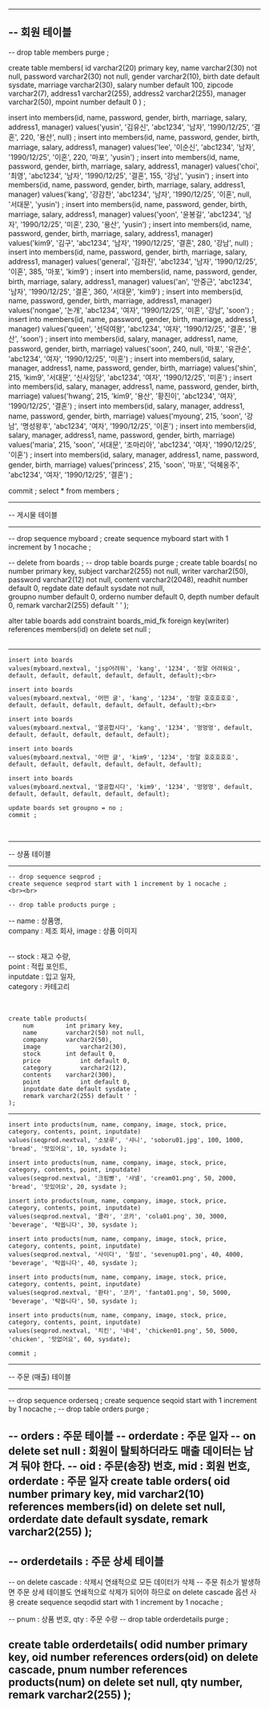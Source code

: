 -------------------------------------------------------------------------------------
-- 회원 테이블
-------------------------------------------------------------------------------------
-- drop table members purge ;

create table members(
	id varchar2(20) primary key,
	name varchar2(30) not null,
	password varchar2(30) not null,
	gender varchar2(10),
	birth date default sysdate,
	marriage varchar2(30),
	salary number default 100,
	zipcode varchar2(7),
	address1 varchar2(255),
	address2 varchar2(255),
	manager varchar2(50), 
	mpoint number default 0
) ;

insert into members(id, name, password, gender, birth, marriage, salary, address1, manager)
values('yusin', '김유신', 'abc1234', '남자', '1990/12/25', '결혼', 220, '용산', null) ;
insert into members(id, name, password, gender, birth, marriage, salary, address1, manager)
values('lee', '이순신', 'abc1234', '남자', '1990/12/25', '이혼', 220, '마포', 'yusin') ;
insert into members(id, name, password, gender, birth, marriage, salary, address1, manager)
values('choi', '최영', 'abc1234', '남자', '1990/12/25', '결혼', 155, '강남', 'yusin') ;
insert into members(id, name, password, gender, birth, marriage, salary, address1, manager)
values('kang', '강감찬', 'abc1234', '남자', '1990/12/25', '이혼', null, '서대문', 'yusin') ;
insert into members(id, name, password, gender, birth, marriage, salary, address1, manager)
values('yoon', '윤봉길', 'abc1234', '남자', '1990/12/25', '미혼', 230, '용산', 'yusin') ;
insert into members(id, name, password, gender, birth, marriage, salary, address1, manager)
values('kim9', '김구', 'abc1234', '남자', '1990/12/25', '결혼', 280, '강남', null) ;
insert into members(id, name, password, gender, birth, marriage, salary, address1, manager)
values('general', '김좌진', 'abc1234', '남자', '1990/12/25', '이혼', 385, '마포', 'kim9') ;
insert into members(id, name, password, gender, birth, marriage, salary, address1, manager)
values('an', '안중근', 'abc1234', '남자', '1990/12/25', '결혼', 360, '서대문', 'kim9') ;
insert into members(id, name, password, gender, birth, marriage, address1, manager)
values('nongae', '논개', 'abc1234', '여자', '1990/12/25', '미혼', '강남', 'soon') ;
insert into members(id, name, password, gender, birth, marriage, address1, manager)
values('queen', '선덕여왕', 'abc1234', '여자', '1990/12/25', '결혼', '용산', 'soon') ;
insert into members(id, salary, manager, address1, name, password, gender, birth, marriage)
values('soon', 240, null, '마포', '유관순', 'abc1234', '여자', '1990/12/25', '미혼') ;
insert into members(id, salary, manager, address1, name, password, gender, birth, marriage)
values('shin', 215, 'kim9', '서대문', '신사임당', 'abc1234', '여자', '1990/12/25', '미혼') ; 
insert into members(id, salary, manager, address1, name, password, gender, birth, marriage)
values('hwang', 215, 'kim9', '용산', '황진이', 'abc1234', '여자', '1990/12/25', '결혼') ; 
insert into members(id, salary, manager, address1, name, password, gender, birth, marriage)
values('myoung', 215, 'soon', '강남', '명성왕후', 'abc1234', '여자', '1990/12/25', '이혼') ; 
insert into members(id, salary, manager, address1, name, password, gender, birth, marriage)
values('maria', 215, 'soon', '서대문', '조마리아', 'abc1234', '여자', '1990/12/25', '이혼') ; 
insert into members(id, salary, manager, address1, name, password, gender, birth, marriage)
values('princess', 215, 'soon', '마포', '덕혜옹주', 'abc1234', '여자', '1990/12/25', '결혼') ;

commit ; 
select * from members ;

---

-- 게시물 테이블<br>

---

-- drop sequence myboard ;
create sequence myboard start with 1 increment by 1 nocache ;

-- delete from boards ;
-- drop table boards purge ;
create table boards(
	no number primary key,
	subject varchar2(255) not null,
	writer varchar2(50),
	password varchar2(12) not null,
	content varchar2(2048),
	readhit number default 0,
	regdate date default sysdate not null,    
	groupno number default 0,
	orderno number default 0,
	depth number default 0,
    remark varchar2(255) default ' '
);

alter table boards
add constraint boards_mid_fk
foreign key(writer) references members(id) on delete set null  ;<br><br>

---
~~~
insert into boards 
values(myboard.nextval, 'jsp어려워', 'kang', '1234', '정말 어려워요', default, default, default, default, default, default);<br>

insert into boards 
values(myboard.nextval, '어떤 글', 'kang', '1234', '정말 호호호호호', default, default, default, default, default, default);<br>

insert into boards 
values(myboard.nextval, '열공합시다', 'kang', '1234', '멍멍멍', default, default, default, default, default, default);

insert into boards 
values(myboard.nextval, '어떤 글', 'kim9', '1234', '정말 호호호호호', default, default, default, default, default, default);

insert into boards 
values(myboard.nextval, '열공합시다', 'kim9', '1234', '멍멍멍', default, default, default, default, default, default);

update boards set groupno = no ;
commit ;
~~~

<br>

---

-- 상품 테이블<br>

---

~~~
-- drop sequence seqprod ;
create sequence seqprod start with 1 increment by 1 nocache ;
<br><br>

-- drop table products purge ;
~~~

-- name : 상품명, <br>
company : 제조 회사, image : 상품 이미지<br><br> 

-- stock : 재고 수량,<br>
point : 적립 포인트, <br>
inputdate : 입고 일자, <br>
category : 카테고리<br><br><br>

~~~
create table products(
	num 		int primary key,
	name 		varchar2(50) not null,	
	company 	varchar2(50),
	image   		varchar2(30),
	stock		int default 0,
	price   		int default 0,
	category   		varchar2(12),
	contents 	varchar2(300),
	point   		int default 0,
	inputdate date default sysdate ,
    remark varchar2(255) default ' '
);

~~~

---

~~~
insert into products(num, name, company, image, stock, price, category, contents, point, inputdate)
values(seqprod.nextval, '소보루', '샤니', 'soboru01.jpg', 100, 1000, 'bread', '맛있어요', 10, sysdate );		

insert into products(num, name, company, image, stock, price, category, contents, point, inputdate)
values(seqprod.nextval, '크림빵', '샤넬', 'cream01.png', 50, 2000, 'bread', '맛있어요', 20, sysdate );		

insert into products(num, name, company, image, stock, price, category, contents, point, inputdate)
values(seqprod.nextval, '콜라', '코카', 'cola01.png', 30, 3000, 'beverage', '탁쏩니다', 30, sysdate );

insert into products(num, name, company, image, stock, price, category, contents, point, inputdate)
values(seqprod.nextval, '사이다', '칠성', 'sevenup01.png', 40, 4000, 'beverage', '탁쏩니다', 40, sysdate );

insert into products(num, name, company, image, stock, price, category, contents, point, inputdate)
values(seqprod.nextval, '환타', '코카', 'fanta01.png', 50, 5000, 'beverage', '탁쏩니다', 50, sysdate );

insert into products(num, name, company, image, stock, price, category, contents, point, inputdate)
values(seqprod.nextval, '치킨', '네네', 'chicken01.png', 50, 5000, 'chicken', '맛없어요', 60, sysdate);	

commit ; 

~~~

---

-- 주문 (매출) 테이블

---
-- drop sequence orderseq ;
create sequence seqoid start with 1 increment by 1 nocache ;
-- drop table orders purge ;

-- orders : 주문 테이블
-- orderdate : 주문 일자
-- on delete set null : 회원이 탈퇴하더라도 매출 데이터는 남겨 둬야 한다.
-- oid : 주문(송장) 번호, mid : 회원 번호, orderdate : 주문 일자
create table orders(
  oid number primary key,
  mid varchar2(10) references members(id) on delete set null,
  orderdate date default sysdate,
  remark varchar2(255)
);
-------------------------------------------------------------------------------------
-- orderdetails : 주문 상세 테이블
-------------------------------------------------------------------------------------
-- on delete cascade : 삭제시 연쇄적으로 모든 데이터가 삭제
-- 주문 취소가 발생하면 주문 상세 테이블도 연쇄적으로 삭제가 되어야 하므로 on delete cascade 옵션 사용
create sequence seqodid start with 1 increment by 1 nocache ;

-- pnum : 상품 번호, qty : 주문 수량
-- drop table orderdetails purge ;

create table orderdetails(
  odid number primary key,
  oid number references orders(oid) on delete cascade,
  pnum number references products(num) on delete set null,
  qty number,
  remark varchar2(255)
);
-------------------------------------------------------------------------------------